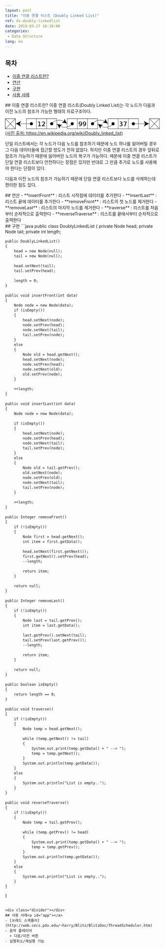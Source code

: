 ```yaml
---
layout: post
title: "이중 연결 리스트 (Doubly Linked List)"
ref: ds-doubly-linkedlist
date: 2019-03-27 16:18:00
categories: 
 - Data Structure
lang: ko
---
```


## 목차
- [이중 연결 리스트란?](#concept)
- [연산](#op)
- [구현](#implement)
- [사용 사례](#app)

<div class="divider"></div>
## 이중 연결 리스트란? <a id="concept"></a>
이중 연결 리스트(Doubly Linked List)는 각 노드가 다음과 이전 노드의 참조가 가능한 형태의 
자료구조이다.

![Doubly Linked List](/assets/images/data-structure/linked-list/dll.png)<br>
<span class="image-source">
[(사진 출처: https://en.wikipedia.org/wiki/Doubly_linked_list)](https://en.wikipedia.org/wiki/Doubly_linked_list)
</span>

단일 리스트에서는 각 노드가 다음 노드를 참조하기 때문에 노드 하나를 잃어버릴 경우 그 다음 데이터들에
접근할 방도가 전혀 없었다. 하지만 이중 연결 리스트의 경우 앞뒤로 참조가 가능하기 때문에
잃어버린 노드의 복구가 가능하다. 때문에 이중 연결 리스트가 단일 연결 리스트보다 안전하다는
장점은 있지만 반대로 그 만큼 추가로 노드를 사용해야 한다는 단점이 있다.

다음과 이전 노드의 참조가 가능하기 때문에 단일 연결 리스트보다 노드를 삭제하는데 편리한 점도 있다.

<div class="divider"></div>
## 연산 <a id="op"></a>
- **insertFront** : 리스트 시작점에 데이터를 추가한다
- **insertLast** : 리스트 끝에 데이터를 추가한다
- **removeFront** : 리스트의 첫 노드를 제거한다
- **removeLast** : 리스트의 마지막 노드를 제거한다
- **traverse** : 리스트를 처음부터 순차적으로 출력한다
- **reverseTraverse** : 리스트를 끝에서부터 순차적으로 출력한다

<div class="divider"></div>
## 구현 <a id="implement"></a>
```java
public class DoublyLinkedList
{
    private Node head;
    private Node tail;
    private int length;
    
    public DoublyLinkedList()
    {
        head = new Node(null);
        tail = new Node(null);
        
        head.setNext(tail);
        tail.setPrev(head);
        
        length = 0;
    }
    
    public void insertFront(int data)
    {
        Node node = new Node(data);
        if (isEmpty())
        {
            head.setNext(node);
            node.setPrev(head);
            node.setNext(tail);
            tail.setPrev(node);
        }
        else
        {
            Node old = head.getNext();
            head.setNext(node);
            node.setPrev(head);
            node.setNext(old);
            old.setPrev(node);
        }
        
        ++length;
    }
    
    public void insertLast(int data)
    {
        Node node = new Node(data);

        if (isEmpty())
        {
            head.setNext(node);
            node.setPrev(head);
            node.setNext(tail);
            tail.setPrev(node);
        }
        else
        {
            Node old = tail.getPrev();
            old.setNext(node);
            node.setPrev(old);
            node.setNext(tail);
            tail.setPrev(node);         
        }
        
        ++length;
    }
    
    public Integer removeFront()
    {
        if (!isEmpty())
        {
            Node first = head.getNext();
            int item = first.getData();
            
            head.setNext(first.getNext());
            first.getNext().setPrev(head);
            --length;
            
            return item;
        }
        
        return null;
    }
    
    public Integer removeLast()
    {
        if (!isEmpty())
        {
            Node last = tail.getPrev();
            int item = last.getData();
            
            last.getPrev().setNext(tail);
            tail.setPrev(last.getPrev());
            --length;
            
            return item;
        }
        
        return null;
    }
    
    public boolean isEmpty()
    {
        return length == 0;
    }
    
    public void traverse()
    {
        if (!isEmpty())
        {
            Node temp = head.getNext();
            
            while (temp.getNext() != tail)
            {
                System.out.print(temp.getData() + " --> ");
                temp = temp.getNext();
            }
            System.out.println(temp.getData());
        }
        else
        {
            System.out.println("List is empty..");
        }
    }
    
    public void reverseTraverse()
    {
        if (!isEmpty())
        {
            Node temp = tail.getPrev();
            
            while (temp.getPrev() != head)
            {
                System.out.print(temp.getData() + " --> ");
                temp = temp.getPrev();
            }
            System.out.println(temp.getData());
        }
        else
        {
            System.out.println("List is empty..");
        }
    }
}
```

<div class="divider"></div>
## 사용 사례<a id="app"></a>
- [쓰레드 스케쥴러](http://web.cecs.pdx.edu/~harry/Blitz/BlitzDoc/ThreadScheduler.htm)
- 음악 플레이어
  + 다음/이전 버튼
- 실행취소/재실행 기능

